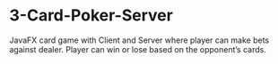 # 3-Card-Poker-Server
JavaFX card game with Client and Server where player can make bets against dealer. Player can win or lose based on the opponent’s cards. 
